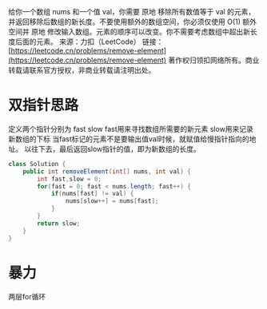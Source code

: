 给你一个数组 nums 和一个值 val，你需要 原地 移除所有数值等于 val 的元素，并返回移除后数组的新长度。不要使用额外的数组空间，你必须仅使用 O(1) 额外空间并 原地 修改输入数组。元素的顺序可以改变。你不需要考虑数组中超出新长度后面的元素。
来源：力扣（LeetCode）
链接：[https://leetcode.cn/problems/remove-element](https://leetcode.cn/problems/remove-element)
著作权归领扣网络所有。商业转载请联系官方授权，非商业转载请注明出处。

# 双指针思路
定义两个指针分别为 fast slow
fast用来寻找数组所需要的新元素
slow用来记录新数组的下标
当fast标记的元素不是要输出值val时候，就赋值给慢指针指向的地址。
以往下去，最后返回slow指针的值，即为新数组的长度。

```java
class Solution {
    public int removeElement(int[] nums, int val) {
        int fast,slow = 0;
        for(fast = 0; fast < nums.length; fast++) {
            if(nums[fast] != val) {
                nums[slow++] = nums[fast];
            }
        }
        return slow;
    }
}
```
# 暴力
两层for循环
